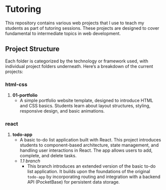 # Tutoring

This repository contains various web projects that I use to teach my students as part of tutoring sessions. These projects are designed to cover fundamental to intermediate topics in web development.

## Project Structure

Each folder is categorized by the technology or framework used, with individual project folders underneath. Here’s a breakdown of the current projects:

### html-css

1. **01-portfolio**
   - A simple portfolio website template, designed to introduce HTML and CSS basics. Students learn about layout structures, styling, responsive design, and basic animations.

### react

1. **todo-app**
   - A basic to-do list application built with React. This project introduces students to component-based architecture, state management, and handling user interactions in React. The app allows users to add, complete, and delete tasks.
   - *1.1 branch*
     - This branch introduces an extended version of the basic to-do list application. It builds upon the foundations of the original `todo-app` by incorporating routing and integration with a backend API (PocketBase) for persistent data storage.
